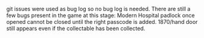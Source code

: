 git issues were used as bug log so no bug log is needed.
There are still a few bugs present in the game at this stage:
Modern Hospital padlock once opened cannot be closed until the right passcode is added.
1870/hand door still appears even if the collectable has been collected.